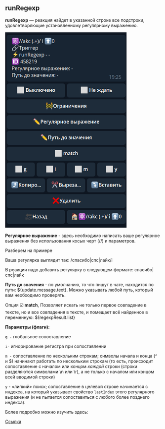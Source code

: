 ## runRegexp
**runRegexp** — реакция найдет в указанной строке все подстроки, удовлетворяющие установленному регулярному выражению.

![](./1.png)

**Регулярное выражение** - здесь необходимо написать ваше регулярное выражения без использования косых черт (//) и параметров. 

Разберем на примере

Ваша регулярка выглядит так: /спасибо|спс|лайк/i

В реакции надо добавить регулярку в следующем формате: спасибо|спс|лайк

**Путь до значения** - по умолчанию, то что пишут в чате, находится по пути: ${update.message.text}. Можно указывать любой путь, который вам необходимо проверять.

Опция ☑️ **match**, Позволяет искать не только первое совпадение в тексте, но и все совпадения в тексте, и помещает всё найденное в переменную: ${regexpResult.list}

**Параметры (флаги):**

`g -` глобальное сопоставление

`i-` игнорирование регистра при сопоставлении

`m -` сопоставление по нескольким строкам; символы начала и конца (^ и $) начинают работать по нескольким строкам (то есть, происходит сопоставление с началом или концом _каждой_ строки (строки разделяются символами \n или \r), а не только с началом или концом всей вводимой строки)

`y`  - «липкий» поиск; сопоставление в целевой строке начинается с индекса, на который указывает свойство `lastIndex` этого регулярного выражения (и не пытается сопоставиться с любого более позднего индекса).



Более подробно можно изучить здесь: 

[Ссылка](https://developer.mozilla.org/ru/docs/Web/JavaScript/Reference/Global_Objects/RegExp#parameters)





